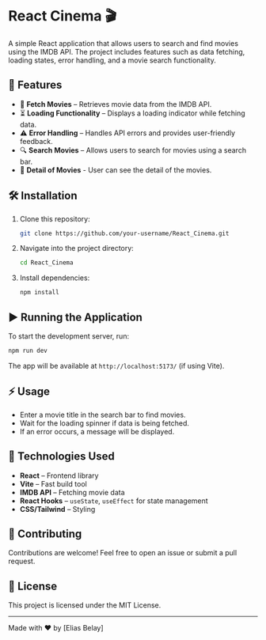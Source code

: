 # React Cinema 🎬

A simple React application that allows users to search and find movies using the IMDB API. The project includes features such as data fetching, loading states, error handling, and a movie search functionality.

## 🚀 Features

- 🎥 **Fetch Movies** – Retrieves movie data from the IMDB API.
- ⏳ **Loading Functionality** – Displays a loading indicator while fetching data.
- ⚠️ **Error Handling** – Handles API errors and provides user-friendly feedback.
- 🔍 **Search Movies** – Allows users to search for movies using a search bar.
- 🧐 **Detail of Movies** - User can see the detail of the movies.
## 🛠️ Installation

1. Clone this repository:
   ```bash
   git clone https://github.com/your-username/React_Cinema.git
   ```
2. Navigate into the project directory:
   ```bash
   cd React_Cinema
   ```
3. Install dependencies:
   ```bash
   npm install
   ```

## ▶️ Running the Application

To start the development server, run:

```bash
npm run dev
```

The app will be available at `http://localhost:5173/` (if using Vite).

## ⚡ Usage

- Enter a movie title in the search bar to find movies.
- Wait for the loading spinner if data is being fetched.
- If an error occurs, a message will be displayed.

## 🔧 Technologies Used

- **React** – Frontend library
- **Vite** – Fast build tool
- **IMDB API** – Fetching movie data
- **React Hooks** – `useState`, `useEffect` for state management
- **CSS/Tailwind** – Styling

## 🤝 Contributing

Contributions are welcome! Feel free to open an issue or submit a pull request.

## 📜 License

This project is licensed under the MIT License.

---

Made with ❤️ by [Elias Belay]

